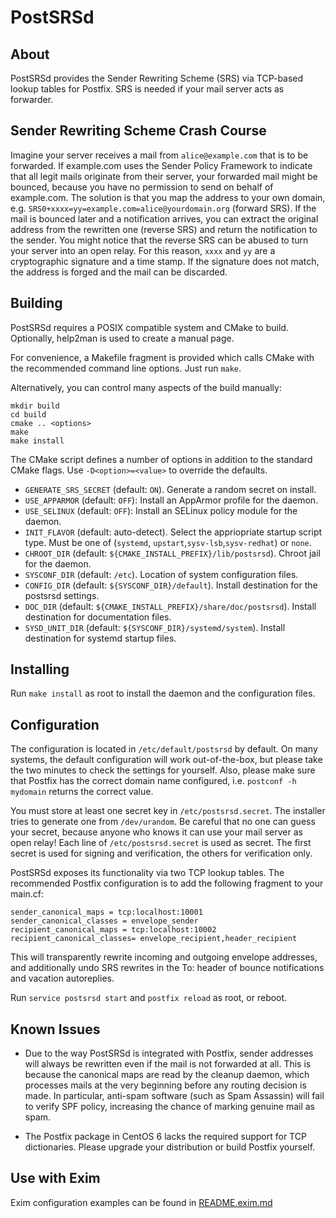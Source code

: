 PostSRSd
========

About
-----

PostSRSd provides the Sender Rewriting Scheme (SRS) via TCP-based
lookup tables for Postfix. SRS is needed if your mail server acts
as forwarder.


Sender Rewriting Scheme Crash Course
------------------------------------
Imagine your server receives a mail from `alice@example.com`
that is to be forwarded. If example.com uses the Sender Policy Framework
to indicate that all legit mails originate from their server, your
forwarded mail might be bounced, because you have no permission to send
on behalf of example.com. The solution is that you map the address to
your own domain, e.g.
`SRS0+xxxx=yy=example.com=alice@yourdomain.org` (forward SRS). If the
mail is bounced later and a notification arrives, you can extract the
original address from the rewritten one (reverse SRS) and return the
notification to the sender. You might notice that the reverse SRS can
be abused to turn your server into an open relay. For this reason, `xxxx`
and `yy` are a cryptographic signature and a time stamp. If the signature
does not match, the address is forged and the mail can be discarded.

Building
--------

PostSRSd requires a POSIX compatible system and CMake to build.
Optionally, help2man is used to create a manual page.

For convenience, a Makefile fragment is provided which calls CMake with
the recommended command line options. Just run `make`.

Alternatively, you can control many aspects of the build manually:

    mkdir build
    cd build
    cmake .. <options>
    make
    make install

The CMake script defines a number of options in addition to the
standard CMake flags. Use `-D<option>=<value>` to override the defaults.

*   `GENERATE_SRS_SECRET` (default: `ON`). Generate a random secret on install.
*   `USE_APPARMOR` (default: `OFF`): Install an AppArmor profile for the daemon.
*   `USE_SELINUX` (default: `OFF`): Install an SELinux policy module for
    the daemon.
*   `INIT_FLAVOR` (default: auto-detect). Select the appriopriate startup
    script type. Must be one of (`systemd`, `upstart`,`sysv-lsb`,`sysv-redhat`)
    or `none`.
*   `CHROOT_DIR` (default: `${CMAKE_INSTALL_PREFIX}/lib/postsrsd`). Chroot jail
    for the daemon.
*   `SYSCONF_DIR` (default: `/etc`). Location of system configuration files.
*   `CONFIG_DIR` (default: `${SYSCONF_DIR}/default`). Install destination for
    the postsrsd settings.
*   `DOC_DIR` (default: `${CMAKE_INSTALL_PREFIX}/share/doc/postsrsd`). Install
    destination for documentation files.
*   `SYSD_UNIT_DIR` (default: `${SYSCONF_DIR}/systemd/system`). Install
    destination for systemd startup files.

Installing
----------

Run `make install` as root to install the daemon and the configuration
files.

Configuration
-------------

The configuration is located in `/etc/default/postsrsd` by default. On many
systems, the default configuration will work out-of-the-box, but please take
the two minutes to check the settings for yourself. Also, please make sure
that Postfix has the correct domain name configured, i.e.
`postconf -h mydomain` returns the correct value.

You must store at least one secret key in `/etc/postsrsd.secret`. The installer
tries to generate one from `/dev/urandom`. Be careful that no one can guess
your secret, because anyone who knows it can use your mail server as open
relay!  Each line of `/etc/postsrsd.secret` is used as secret. The first secret
is used for signing and verification, the others for verification only.

PostSRSd exposes its functionality via two TCP lookup tables. The
recommended Postfix configuration is to add the following fragment to
your main.cf:

    sender_canonical_maps = tcp:localhost:10001
    sender_canonical_classes = envelope_sender
    recipient_canonical_maps = tcp:localhost:10002
    recipient_canonical_classes= envelope_recipient,header_recipient

This will transparently rewrite incoming and outgoing envelope addresses,
and additionally undo SRS rewrites in the To: header of bounce notifications
and vacation autoreplies.

Run `service postsrsd start` and `postfix reload` as root, or reboot.

Known Issues
------------

- Due to the way PostSRSd is integrated with Postfix, sender addresses
  will always be rewritten even if the mail is not forwarded at all. This
  is because the canonical maps are read by the cleanup daemon, which
  processes mails at the very beginning before any routing decision is made.
  In particular, anti-spam software (such as Spam Assassin) will fail to verify
  SPF policy, increasing the chance of marking genuine mail as spam.

- The Postfix package in CentOS 6 lacks the required support for TCP
  dictionaries. Please upgrade your distribution or build Postfix yourself.

Use with Exim
-------------

Exim configuration examples can be found in [README.exim.md](README.exim.md)
